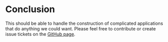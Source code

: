 # Conclusion

This should be able to handle the construction of complicated applications that do anything we could want. Please feel free to contribute or create issue tickets on the <a href="https://github.com/Kequc/kequapp" target="_blank">GitHub page</a>.
